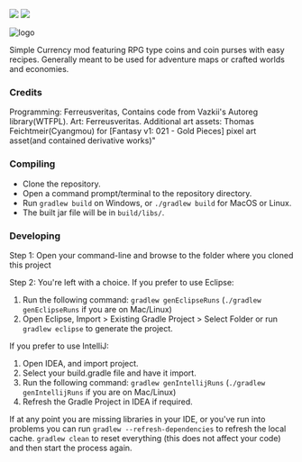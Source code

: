 [![](http://cf.way2muchnoise.eu/290952.svg)](https://www.curseforge.com/minecraft/mc-mods/nomisma) [![](http://cf.way2muchnoise.eu/versions/290952.svg)](https://www.curseforge.com/minecraft/mc-mods/nomisma)

![logo](https://user-images.githubusercontent.com/13294361/155899840-8fbc423c-0b2b-487e-a702-eda9aca40399.png)

Simple Currency mod featuring RPG type coins and coin purses with easy recipes.  Generally meant to be used for adventure maps or crafted worlds and economies.

### Credits
Programming: Ferreusveritas, Contains code from Vazkii's Autoreg library(WTFPL).
Art: Ferreusveritas.
Additional art assets: Thomas Feichtmeir(Cyangmou) for [Fantasy v1: 021 - Gold Pieces] pixel art asset(and contained derivative works)"

### Compiling
* Clone the repository.
* Open a command prompt/terminal to the repository directory.
* Run `gradlew build` on Windows, or `./gradlew build` for MacOS or Linux.
* The built jar file will be in `build/libs/`.

### Developing

Step 1: Open your command-line and browse to the folder where you cloned this project

Step 2: You're left with a choice.
If you prefer to use Eclipse:
1. Run the following command: `gradlew genEclipseRuns` (`./gradlew genEclipseRuns` if you are on Mac/Linux)
2. Open Eclipse, Import > Existing Gradle Project > Select Folder 
   or run `gradlew eclipse` to generate the project.

If you prefer to use IntelliJ:
1. Open IDEA, and import project.
2. Select your build.gradle file and have it import.
3. Run the following command: `gradlew genIntellijRuns` (`./gradlew genIntellijRuns` if you are on Mac/Linux)
4. Refresh the Gradle Project in IDEA if required.

If at any point you are missing libraries in your IDE, or you've run into problems you can 
run `gradlew --refresh-dependencies` to refresh the local cache. `gradlew clean` to reset everything 
(this does not affect your code) and then start the process again.
